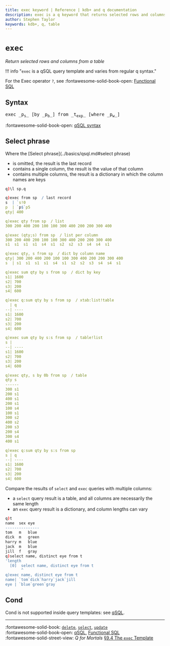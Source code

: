 ```yaml
---
title: exec keyword | Reference | kdb+ and q documentation
description: exec is a q keyword that returns selected rows and columns from a table. Exec is a q operator that does the same in functional SQL.
author: Stephen Taylor
keywords: kdb+, q, table
---
```

# `exec`



_Return selected rows and columns from a table_

!!! info "`exec` is a qSQL query template and varies from regular q syntax."

For the Exec operator `?`, see 
:fontawesome-solid-book-open:
[Functional SQL](../basics/funsql.md)



## Syntax

<pre markdown="1" class="language-txt">
exec _p<sub>s</sub>_ [by _p<sub>b</sub>_] from _t<sub>exp</sub>_ [where _p<sub>w</sub>_]
</pre>

:fontawesome-solid-book-open:
[qSQL syntax](../basics/qsql.md)


## Select phrase

Where the [Select phrase](../basics/qsql.md#select phrase) 

-   is omitted, the result is the last record
-   contains a single column, the result is the value of that column
-   contains multiple columns, the result is a dictionary in which the column names are keys 

```q
q)\l sp.q

q)exec from sp  / last record
s  | `s!0
p  | `p$`p5
qty| 400

q)exec qty from sp  / list 
300 200 400 200 100 100 300 400 200 200 300 400

q)exec (qty;s) from sp  / list per column 
300 200 400 200 100 100 300 400 200 200 300 400
s1  s1  s1  s1  s4  s1  s2  s2  s3  s4  s4  s1

q)exec qty, s from sp  / dict by column name
qty| 300 200 400 200 100 100 300 400 200 200 300 400
s  | s1  s1  s1  s1  s4  s1  s2  s2  s3  s4  s4  s1

q)exec sum qty by s from sp  / dict by key 
s1| 1600
s2| 700
s3| 200
s4| 600

q)exec q:sum qty by s from sp  / xtab:list!table 
  | q
--| ----
s1| 1600
s2| 700
s3| 200
s4| 600

q)exec sum qty by s:s from sp  / table!list 
s |
--| ----
s1| 1600
s2| 700
s3| 200
s4| 600

q)exec qty, s by 0b from sp  / table
qty s
------
300 s1
200 s1
400 s1
200 s1
100 s4
100 s1
300 s2
400 s2
200 s3
200 s4
300 s4
400 s1

q)exec q:sum qty by s:s from sp
s | q
--| ----
s1| 1600
s2| 700
s3| 200
s4| 600
```

Compare the results of `select` and `exec` queries with multiple columns:

-   a `select` query result is a table, and all columns are necessarily the same length
-   an `exec` query result is a dictionary, and column lengths can vary

```q
q)t
name  sex eye
---------------
tom   m   blue
dick  m   green
harry m   blue
jack  m   blue
jill  f   gray
q)select name, distinct eye from t
'length
  [0]  select name, distinct eye from t
       ^
q)exec name, distinct eye from t
name| `tom`dick`harry`jack`jill
eye | `blue`green`gray
```



## Cond

Cond is not supported inside query templates: 
see [qSQL](../basics/qsql.md#cond).



----
:fontawesome-solid-book:
[`delete`](delete.md),
[`select`](select.md),
[`update`](update.md)
<br>
:fontawesome-solid-book-open:
[qSQL](../basics/qsql.md),
[Functional SQL](../basics/funsql.md)
<br>
:fontawesome-solid-street-view:
_Q for Mortals_
[§9.4 The `exec` Template](/q4m3/9_Queries_q-sql/#94-the-exec-template)  
